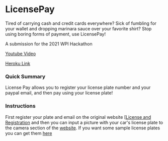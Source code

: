 
LicensePay
===
Tired of carrying cash and credit cards everywhere? Sick of fumbling for your wallet and dropping marinara sauce over your favorite shirt? Stop using boring forms of payment, use LicensePay!


A submission for the 2021 WPI Hackathon

[Youtube Video](https://youtu.be/h4OIxcE7VhM)

[Heroku Link](https://licensepay.herokuapp.com/)
### Quick Summary
License Pay allows you to register your license plate number and your paypal email, and then pay using your license plate!

### Instructions
First register your plate and email on the original website [[License and Registration](https://licensepay.herokuapp.com/) and then you can input a picture with your car's license plate to the camera section of the [website](https://licensepay.herokuapp.com/camera). If you want some sample license plates you can get them [here](https://www.kaggle.com/andrewmvd/car-plate-detection)
